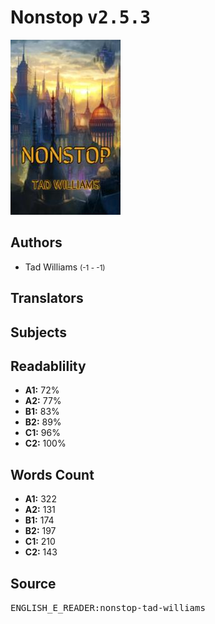 # Nonstop <kbd>v2.5.3</kbd>

![](./cover.medium.jpg "")

## Authors


 - Tad Williams <small>(-1 - -1)</small>

## Translators



## Subjects



## Readablility


 - **A1:** 72%
 - **A2:** 77%
 - **B1:** 83%
 - **B2:** 89%
 - **C1:** 96%
 - **C2:** 100%

## Words Count


 - **A1:** 322
 - **A2:** 131
 - **B1:** 174
 - **B2:** 197
 - **C1:** 210
 - **C2:** 143

## Source


<kbd>ENGLISH_E_READER:nonstop-tad-williams</kbd>
